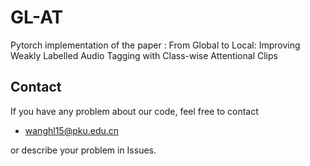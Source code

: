 # GL-AT
Pytorch implementation of the paper : From Global to Local: Improving Weakly Labelled Audio Tagging with Class-wise Attentional Clips

## Contact
If you have any problem about our code, feel free to contact
- wanghl15@pku.edu.cn

or describe your problem in Issues.
